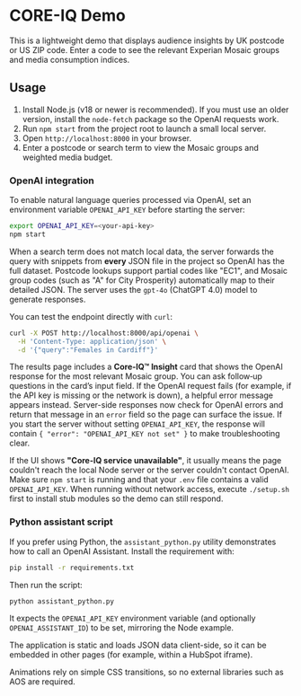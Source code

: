 # CORE-IQ Demo

This is a lightweight demo that displays audience insights by UK postcode or US ZIP code. Enter a code to see the relevant Experian Mosaic groups and media consumption indices.

## Usage
1. Install Node.js (v18 or newer is recommended). If you must use an older version, install the `node-fetch` package so the OpenAI requests work.
2. Run `npm start` from the project root to launch a small local server.
3. Open `http://localhost:8000` in your browser.
4. Enter a postcode or search term to view the Mosaic groups and weighted media budget.

### OpenAI integration
To enable natural language queries processed via OpenAI, set an environment variable `OPENAI_API_KEY` before starting the server:

```bash
export OPENAI_API_KEY=<your-api-key>
npm start
```

When a search term does not match local data, the server forwards the query
with snippets from **every** JSON file in the project so OpenAI has the full
dataset. Postcode lookups support partial codes like "EC1", and Mosaic group
codes (such as "A" for City Prosperity) automatically map to their detailed
JSON. The server uses the `gpt-4o` (ChatGPT 4.0) model to generate responses.

You can test the endpoint directly with `curl`:

```bash
curl -X POST http://localhost:8000/api/openai \
  -H 'Content-Type: application/json' \
  -d '{"query":"Females in Cardiff"}'
```

The results page includes a **Core-IQ™ Insight** card that shows the OpenAI
response for the most relevant Mosaic group. You can ask follow‑up questions in
the card’s input field. If the OpenAI request fails (for example, if the API
key is missing or the network is down), a helpful error message appears instead.
Server-side responses now check for OpenAI errors and return that message in an
`error` field so the page can surface the issue.
If you start the server without setting `OPENAI_API_KEY`, the response will
contain `{ "error": "OPENAI_API_KEY not set" }` to make troubleshooting clear.

If the UI shows **"Core-IQ service unavailable"**, it usually means the page
couldn't reach the local Node server or the server couldn't contact OpenAI. Make
sure `npm start` is running and that your `.env` file contains a valid
`OPENAI_API_KEY`. When running without network access, execute `./setup.sh` first
to install stub modules so the demo can still respond.

### Python assistant script
If you prefer using Python, the `assistant_python.py` utility demonstrates
how to call an OpenAI Assistant. Install the requirement with:

```bash
pip install -r requirements.txt
```

Then run the script:

```bash
python assistant_python.py
```

It expects the `OPENAI_API_KEY` environment variable (and optionally
`OPENAI_ASSISTANT_ID`) to be set, mirroring the Node example.

The application is static and loads JSON data client-side, so it can be embedded in other pages (for example, within a HubSpot iframe).

Animations rely on simple CSS transitions, so no external libraries such as AOS are required.
